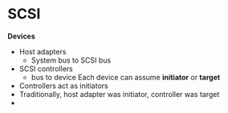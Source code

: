 # SCSI
**Devices**
* Host adapters
	* System bus to SCSI bus
* SCSI controllers
	* bus to device
Each device can assume **initiator** or **target**
* Controllers act as initiators
* Traditionally, host adapter was initiator, controller was target
* 